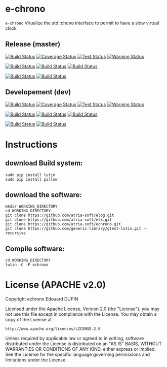 e-chrono
========

`e-chrono` Virualize the std::chono interface to permit to have a slow virtual clock

Release (master)
----------------

[![Build Status](https://travis-ci.org/atria-soft/echrono.svg?branch=master)](https://travis-ci.org/atria-soft/echrono)
[![Coverage Status](http://atria-soft.com/ci/coverage/atria-soft/echrono.svg?branch=master)](http://atria-soft.com/ci/atria-soft/echrono)
[![Test Status](http://atria-soft.com/ci/test/atria-soft/echrono.svg?branch=master)](http://atria-soft.com/ci/atria-soft/echrono)
[![Warning Status](http://atria-soft.com/ci/warning/atria-soft/echrono.svg?branch=master)](http://atria-soft.com/ci/atria-soft/echrono)

[![Build Status](http://atria-soft.com/ci/build/atria-soft/echrono.svg?branch=master&tag=Linux)](http://atria-soft.com/ci/atria-soft/echrono)
[![Build Status](http://atria-soft.com/ci/build/atria-soft/echrono.svg?branch=master&tag=MacOs)](http://atria-soft.com/ci/atria-soft/echrono)
[![Build Status](http://atria-soft.com/ci/build/atria-soft/echrono.svg?branch=master&tag=Mingw)](http://atria-soft.com/ci/atria-soft/echrono)

[![Build Status](http://atria-soft.com/ci/build/atria-soft/echrono.svg?branch=master&tag=Android)](http://atria-soft.com/ci/atria-soft/echrono)
[![Build Status](http://atria-soft.com/ci/build/atria-soft/echrono.svg?branch=master&tag=IOs)](http://atria-soft.com/ci/atria-soft/echrono)

Developement (dev)
------------------

[![Build Status](https://travis-ci.org/atria-soft/echrono.svg?branch=dev)](https://travis-ci.org/atria-soft/echrono)
[![Coverage Status](http://atria-soft.com/ci/coverage/atria-soft/echrono.svg?branch=dev)](http://atria-soft.com/ci/atria-soft/echrono)
[![Test Status](http://atria-soft.com/ci/test/atria-soft/echrono.svg?branch=dev)](http://atria-soft.com/ci/atria-soft/echrono)
[![Warning Status](http://atria-soft.com/ci/warning/atria-soft/echrono.svg?branch=dev)](http://atria-soft.com/ci/atria-soft/echrono)

[![Build Status](http://atria-soft.com/ci/build/atria-soft/echrono.svg?branch=dev&tag=Linux)](http://atria-soft.com/ci/atria-soft/echrono)
[![Build Status](http://atria-soft.com/ci/build/atria-soft/echrono.svg?branch=dev&tag=MacOs)](http://atria-soft.com/ci/atria-soft/echrono)
[![Build Status](http://atria-soft.com/ci/build/atria-soft/echrono.svg?branch=dev&tag=Mingw)](http://atria-soft.com/ci/atria-soft/echrono)

[![Build Status](http://atria-soft.com/ci/build/atria-soft/echrono.svg?branch=dev&tag=Android)](http://atria-soft.com/ci/atria-soft/echrono)
[![Build Status](http://atria-soft.com/ci/build/atria-soft/echrono.svg?branch=dev&tag=IOs)](http://atria-soft.com/ci/atria-soft/echrono)


Instructions
============

download Build system:
----------------------

	sudo pip install lutin
	sudo pip install pillow

download the software:
----------------------

	mkdir WORKING_DIRECTORY
	cd WORKING_DIRECTORY
	git clone https://github.com/atria-soft/elog.git
	git clone https://github.com/atria-soft/etk.git
	git clone https://github.com/atria-soft/echrono.git
	git clone https://github.com/generic-library/gtest-lutin.git --recursive

Compile software:
-----------------

	cd WORKING_DIRECTORY
	lutin -C -P echrono


License (APACHE v2.0)
=====================
Copyright echrono Edouard DUPIN

Licensed under the Apache License, Version 2.0 (the "License");
you may not use this file except in compliance with the License.
You may obtain a copy of the License at

    http://www.apache.org/licenses/LICENSE-2.0

Unless required by applicable law or agreed to in writing, software
distributed under the License is distributed on an "AS IS" BASIS,
WITHOUT WARRANTIES OR CONDITIONS OF ANY KIND, either express or implied.
See the License for the specific language governing permissions and
limitations under the License.

